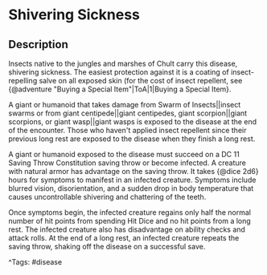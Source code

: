 # Shivering Sickness

## Description

Insects native to the jungles and marshes of Chult carry this disease, shivering sickness. The easiest protection against it is a coating of insect-repelling salve on all exposed skin (for the cost of insect repellent, see {@adventure "Buying a Special Item"|ToA|1|Buying a Special Item}.

A giant or humanoid that takes damage from Swarm of Insects||insect swarms or from giant centipede||giant centipedes, giant scorpion||giant scorpions, or giant wasp||giant wasps is exposed to the disease at the end of the encounter. Those who haven't applied insect repellent since their previous long rest are exposed to the disease when they finish a long rest.

A giant or humanoid exposed to the disease must succeed on a DC 11 Saving Throw Constitution saving throw or become infected. A creature with natural armor has advantage on the saving throw. It takes {@dice 2d6} hours for symptoms to manifest in an infected creature. Symptoms include blurred vision, disorientation, and a sudden drop in body temperature that causes uncontrollable shivering and chattering of the teeth.

Once symptoms begin, the infected creature regains only half the normal number of hit points from spending Hit Dice and no hit points from a long rest. The infected creature also has disadvantage on ability checks and attack rolls. At the end of a long rest, an infected creature repeats the saving throw, shaking off the disease on a successful save.

^Tags: #disease